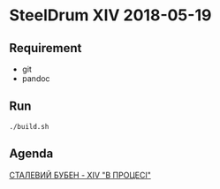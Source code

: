 # SteelDrum XIV 2018-05-19

## Requirement

- git
- pandoc

## Run

    ./build.sh

## Agenda

[СТАЛЕВИЙ БУБЕН - XIV "В ПРОЦЕСІ"](http://www.steeldrum.org.ua/ua/stalevyj-buben/stalevyj-buben-xiv.html)

